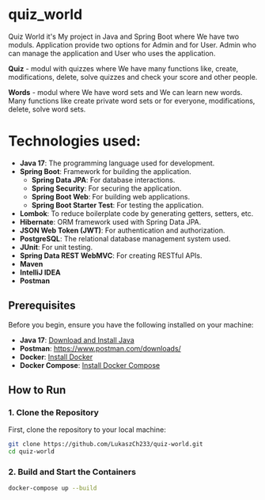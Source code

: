 # quiz_world 
Quiz World it's My project in Java and Spring Boot where We have two moduls.
Application provide two options for Admin and for User.
Admin who can manage the application and User who uses the application.

**Quiz** - modul with quizzes where We have many functions like, create, modifications, delete, solve quizzes and check your score and other people.

**Words** - modul where We have word sets and We can learn new words. Many functions like create private word sets or for everyone, modifications, delete, solve word sets.

# Technologies used:
- **Java 17**: The programming language used for development.
- **Spring Boot**: Framework for building the application.
    - **Spring Data JPA**: For database interactions.
    - **Spring Security**: For securing the application.
    - **Spring Boot Web**: For building web applications.
    - **Spring Boot Starter Test**: For testing the application.
- **Lombok**: To reduce boilerplate code by generating getters, setters, etc.
- **Hibernate**: ORM framework used with Spring Data JPA.
- **JSON Web Token (JWT)**: For authentication and authorization.
- **PostgreSQL**: The relational database management system used.
- **JUnit**: For unit testing.
- **Spring Data REST WebMVC**: For creating RESTful APIs.
- **Maven**
- **IntelliJ IDEA**
- **Postman**

## Prerequisites
Before you begin, ensure you have the following installed on your machine:
- **Java 17**: [Download and Install Java](https://adoptopenjdk.net/)
- **Postman**: https://www.postman.com/downloads/
- **Docker**: [Install Docker](https://docs.docker.com/get-docker/)
- **Docker Compose**: [Install Docker Compose](https://docs.docker.com/compose/install/)

## How to Run

### 1. Clone the Repository

First, clone the repository to your local machine:

```bash
git clone https://github.com/LukaszCh233/quiz-world.git
cd quiz-world
```

### 2. Build and Start the Containers

```bash
docker-compose up --build
```



